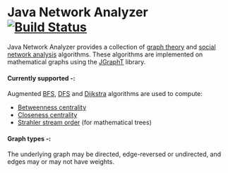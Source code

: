 # Java Network Analyzer [![Build Status](https://travis-ci.org/irstv/Java-Network-Analyzer.png)](https://travis-ci.org/irstv/Java-Network-Analyzer)

Java Network Analyzer provides a collection of [graph
theory](http://en.wikipedia.org/wiki/Graph_theory) and [social network
analysis](http://en.wikipedia.org/wiki/Social_network_analysis) algorithms.
These algorithms are implemented on mathematical graphs using the
[JGraphT](https://github.com/jgrapht/jgrapht) library.

#### Currently supported -:

Augmented [BFS](http://en.wikipedia.org/wiki/Breadth-first_search),
[DFS](http://en.wikipedia.org/wiki/Depth-first_search) and
[Dijkstra](http://en.wikipedia.org/wiki/Dijkstra%27s_algorithm) algorithms are
used to compute:

* [Betweenness centrality](http://en.wikipedia.org/wiki/Betweenness_centrality)
* [Closeness centrality](http://en.wikipedia.org/wiki/Centrality#Closeness_centrality)
* [Strahler stream order](http://en.wikipedia.org/wiki/Strahler_number) (for
  mathematical trees)

#### Graph types -:
The underlying graph may be directed, edge-reversed or undirected, and edges may
or may not have weights.
